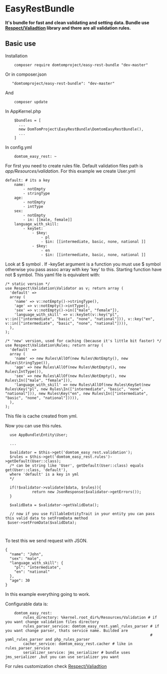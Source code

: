 # EasyRestBundle
**It's bundle for fast and clean validating and setting data. Bundle use [Respect/Valiadtion](https://github.com/Respect/Validation) library and there are all validation rules.**

## Basic use

Installation
```
    composer require domtomproject/easy-rest-bundle "dev-master"
```    
Or in composer.json
```
   "domtomproject/easy-rest-bundle": "dev-master"
```
And 
```
    composer update
```

In AppKernel.php
```
    $bundles = [ 
      ...
      new DomTomProject\EasyRestBundle\DomtomEasyRestBundle(),
      ...
    ]
```

In config.yml
```
    domtom_easy_rest: ~
```


For first you need to create rules file. Default validation files path is *app/Resources/validation*. For this example we create User.yml
```
default: # its a key 
    name: 
        - notEmpty
        - stringType
    age:
        - notEmpty
        - intType
    sex:
        - notEmpty
        - in: [[male, female]] 
    language_with_skill:
        - keySet:
            - $key: 
                - pl
                - $in: [[intermediate, basic, none, national ]]
            - $key: 
                - en 
                - $in: [[intermediate, basic, none, national ]]
```
Look at $ symbol . If -keySet argument is a function you must use $ symbol otherwise you pass assoc array with key 'key' to this.
Starting function have not $ symbol.
This yaml file is equivalent with:

```
/* static version */
use Respect\Validation\Validator as v; return array (
  'default' => 
  array (
    'name' => v::notEmpty()->stringType(),
    'age' => v::notEmpty()->intType(),
    'sex' => v::notEmpty()->in(["male", "female"]),
    'language_with_skill' => v::keySet(v::key("pl", v::in(["intermediate", "basic", "none", "national"])), v::key("en", v::in(["intermediate", "basic", "none", "national"]))),
  ),
);

/* 'new' version, used for caching (because it's little bit faster) */
use Respect\Validation\Rules; return array (
  'default' => 
  array (
    'name' => new Rules\AllOf(new Rules\NotEmpty(), new Rules\StringType()),
    'age' => new Rules\AllOf(new Rules\NotEmpty(), new Rules\IntType()),
    'sex' => new Rules\AllOf(new Rules\NotEmpty(), new Rules\In(["male", "female"])),
    'language_with_skill' => new Rules\AllOf(new Rules\KeySet(new Rules\Key("pl", new Rules\In(["intermediate", "basic", "none", "national"])), new Rules\Key("en", new Rules\In(["intermediate", "basic", "none", "national"])))),
  ),
);
```
This file is cache created from yml.

Now you can use this rules.
```
  use AppBundle\Entity\User;
  
  ...

  $validator = $this->get('domtom_easy_rest.validation');
  $rules = $this->get('domtom_easy_rest.rules')->getDefault(User::class); 
  /* can be string like 'User', getDefault(User::class) equals get(User::class, 'default'), 
  where 'default' is a key in yml 
  */
  
  if(!$validator->validate($data, $rules)){
            return new JsonResponse($validator->getErrors());
  }
  
  $validData = $validator->getValidData();
 
  // now if you use FillableEntityTrait in your entity you can pass this valid data to setFromData method
 $user->setFromData($validData);

  
```

To test this we send request with JSON.
```
{
  "name": "John",
  "sex": "male",
  "language_with_skill": {
    "pl": "intermediate",
    "en": "national"
  },
  "age": 30
}
```

In this example everything going to work. 

Configurable data is:
```
    domtom_easy_rest: 
        rules_directory: %kernel.root_dir%/Resources/Validation # if you want change validation files directory
        rules_parser_service: domtom_easy_rest.yaml_rules_parser # if you want change parser, thats service name. Builded are 
                                                                 # yaml_rules_parser and php_rules_parser 
        cacher_service: domtom_easy_rest.cacher # like in rules_parser_service
        serializer_service: jms_serializer # bundle uses jms_serializer ,but you can use serializer you want
```

For rules customization check [Respect/Valiadtion](https://github.com/Respect/Validation)

